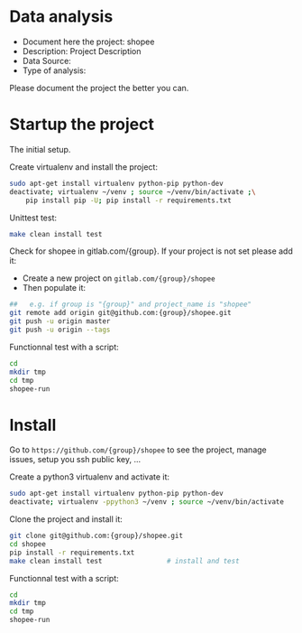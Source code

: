 # Data analysis
- Document here the project: shopee
- Description: Project Description
- Data Source:
- Type of analysis:

Please document the project the better you can.

# Startup the project

The initial setup.

Create virtualenv and install the project:
```bash
sudo apt-get install virtualenv python-pip python-dev
deactivate; virtualenv ~/venv ; source ~/venv/bin/activate ;\
    pip install pip -U; pip install -r requirements.txt
```

Unittest test:
```bash
make clean install test
```

Check for shopee in gitlab.com/{group}.
If your project is not set please add it:

- Create a new project on `gitlab.com/{group}/shopee`
- Then populate it:

```bash
##   e.g. if group is "{group}" and project_name is "shopee"
git remote add origin git@github.com:{group}/shopee.git
git push -u origin master
git push -u origin --tags
```

Functionnal test with a script:

```bash
cd
mkdir tmp
cd tmp
shopee-run
```

# Install

Go to `https://github.com/{group}/shopee` to see the project, manage issues,
setup you ssh public key, ...

Create a python3 virtualenv and activate it:

```bash
sudo apt-get install virtualenv python-pip python-dev
deactivate; virtualenv -ppython3 ~/venv ; source ~/venv/bin/activate
```

Clone the project and install it:

```bash
git clone git@github.com:{group}/shopee.git
cd shopee
pip install -r requirements.txt
make clean install test                # install and test
```
Functionnal test with a script:

```bash
cd
mkdir tmp
cd tmp
shopee-run
```
